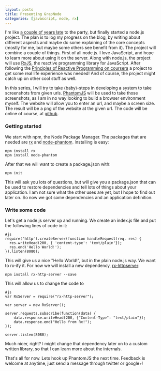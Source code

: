 ```yaml
---
layout: posts
title: Presenting GrapNode
categories: [javascript, node, rx]
---
```


I'm like [a couple of years late][1] to the party, but finally started a node.js project. The plan is to log my progress on the blog, by writing about different aspects and maybe do some explaining of the core concepts (mostly for me, but maybe some others see benefit from it). The project will combine a couple of things. First of all node.js. I love JavaScript, and hope to learn more about using it on the server. Along with node.js, the project will use [RxJS][2], the reactive programming library for JavaScript. After following the [Principles of Reactive Programming on coursera][3] a project to get some real life experience was needed! And of course, the project might catch up on other cool stuff as well.

In this series, I will try to take (baby)-steps in developing a system to take screenshots from given urls. [PhantomJS][4] will be used to take those screenshots, as I am in no way looking to build a browser environment myself. The website will allow you to enter an url, and maybe a screen size. The result will be a png of the website at the given url. The code will be online of course, at [github][5].

### Getting started

We start with npm, the Node Package Manager. The packages that are needed are [rx][6] and [node-phantom][7]. Installing is easy:

    npm install rx
    npm install node-phantom

After that we will want to create a package.json with:

    npm init

This will ask you lots of questions, but will give you a package.json that can be used to restore dependencies and tell lots of things about your application. I am not sure what the other uses are yet, but I hope to find out later on. So now we got some dependencies and an application definition.

### Write some code

Let's get a node.js server up and running. We create an index.js file and put the following lines of code in it:

    #js
    require('http').createServer(function handleRequest(req, res) {
      res.writeHead(200, { 'content-type': 'text/plain'});
      res.end('Hello World!');
    }).listen(8080);

This will give us a nice "Hello World!", but in the plain node.js way. We want to rx-ify it. For now we will install a new dependency, [rx-httpserver][8]:

    npm install rx-http-server --save

This will allow us to change the code to

    #js
    var RxServer = require("rx-http-server");
    
    var server = new RxServer();
    
    server.requests.subscribe(function(data) {
        data.response.writeHead(200, {"Content-Type": "text/plain"});
        data.response.end("Hello from Rx!");
    });
    
    server.listen(8080);

Much nicer, right? I might change that dependency later on to a custom written library, so that I can learn more about the internals.

That's all for now. Lets hook up PhantomJS the next time. Feedback is welcome at anytime, just send a message through twitter or google+!

[1]: http://devopsangle.com/2013/04/01/the-birth-of-node-where-did-it-come-from-creator-ryan-dahl-shares-the-history/
[2]: https://github.com/Reactive-Extensions/RxJS
[3]: https://www.coursera.org/course/reactive
[4]: http://phantomjs.org
[5]: https://github.com/overeemm/GrapNode
[6]: https://npmjs.org/package/rx
[7]: https://npmjs.org/package/node-phantom
[8]: https://npmjs.org/package/rx-http-server